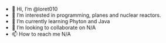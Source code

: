 - 👋 Hi, I’m @loret010
- 👀 I’m interested in programming, planes and nuclear reactors.
- 🌱 I’m currently learning Phyton and Java
- 💞️ I’m looking to collaborate on N/A
- 📫 How to reach me N/A

<!---
loret010/loret010 is a ✨ special ✨ repository because its `README.md` (this file) appears on your GitHub profile.
You can click the Preview link to take a look at your changes.
--->
